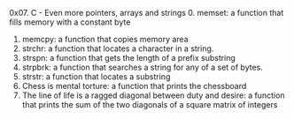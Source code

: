 0x07. C - Even more pointers, arrays and strings
0. memset: a function that fills memory with a constant byte
1. memcpy: a function that copies memory area
2. strchr:  a function that locates a character in a string.
3. strspn: a function that gets the length of a prefix substring
4. strpbrk: a function that searches a string for any of a set of bytes.
5. strstr: a function that locates a substring
6. Chess is mental torture:  a function that prints the chessboard
7. The line of life is a ragged diagonal between duty and desire: a function that prints the sum of the two diagonals of a square matrix of integers

